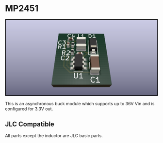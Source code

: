 # MP2451

![Preview render of the board](preview.png)

This is an asynchronous buck module which supports up to 36V Vin and is configured for 3.3V out.

## JLC Compatible

All parts except the inductor are JLC basic parts.
